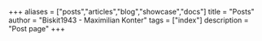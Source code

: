 +++
aliases = ["posts","articles","blog","showcase","docs"]
title = "Posts"
author = "Biskit1943 - Maximilian Konter"
tags = ["index"]
description = "Post page"
+++
